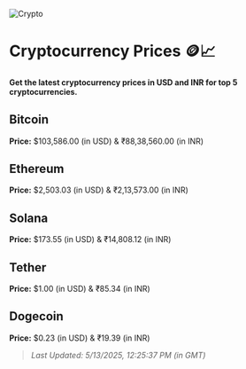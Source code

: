 
![Crypto](https://www.techguide.com.au/wp-content/uploads/2020/11/crypto3.jpeg)

# Cryptocurrency Prices 🪙📈

#### Get the latest cryptocurrency prices in USD and INR for top 5 cryptocurrencies.

## Bitcoin

**Price:** $103,586.00 (in USD) & ₹88,38,560.00 (in INR)

## Ethereum

**Price:** $2,503.03 (in USD) & ₹2,13,573.00 (in INR)

## Solana

**Price:** $173.55 (in USD) & ₹14,808.12 (in INR)

## Tether

**Price:** $1.00 (in USD) & ₹85.34 (in INR)

## Dogecoin

**Price:** $0.23 (in USD) & ₹19.39 (in INR)

> _Last Updated: 5/13/2025, 12:25:37 PM (in GMT)_
